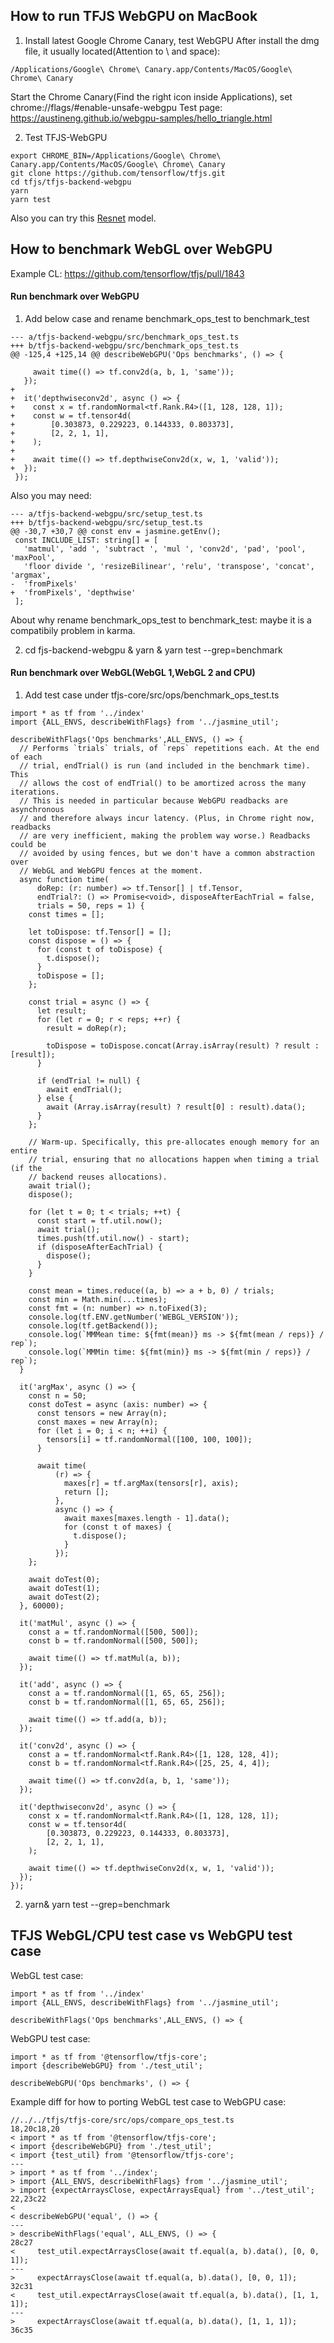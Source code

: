 
## How to run TFJS WebGPU on MacBook

1. Install latest Google Chrome Canary, test WebGPU
After install the dmg file, it usually located(Attention to \ and space):
```
/Applications/Google\ Chrome\ Canary.app/Contents/MacOS/Google\ Chrome\ Canary
```
Start the Chrome Canary(Find the right icon inside Applications), set chrome://flags/#enable-unsafe-webgpu
Test page:
https://austineng.github.io/webgpu-samples/hello_triangle.html

2. Test TFJS-WebGPU
```
export CHROME_BIN=/Applications/Google\ Chrome\ Canary.app/Contents/MacOS/Google\ Chrome\ Canary
git clone https://github.com/tensorflow/tfjs.git
cd tfjs/tfjs-backend-webgpu
yarn
yarn test
```

Also you can try this [Resnet](https://nostalgic-ramanujan-cdbc05.netlify.com) model.

## How to benchmark WebGL over WebGPU

Example CL: 
https://github.com/tensorflow/tfjs/pull/1843

#### Run benchmark over WebGPU

1. Add below case and rename benchmark_ops_test to benchmark_test
```
--- a/tfjs-backend-webgpu/src/benchmark_ops_test.ts
+++ b/tfjs-backend-webgpu/src/benchmark_ops_test.ts
@@ -125,4 +125,14 @@ describeWebGPU('Ops benchmarks', () => {
 
     await time(() => tf.conv2d(a, b, 1, 'same'));
   });
+
+  it('depthwiseconv2d', async () => {
+    const x = tf.randomNormal<tf.Rank.R4>([1, 128, 128, 1]);
+    const w = tf.tensor4d(
+        [0.303873, 0.229223, 0.144333, 0.803373],
+        [2, 2, 1, 1],
+    );
+
+    await time(() => tf.depthwiseConv2d(x, w, 1, 'valid'));
+  });
 });
 ```
Also you may need: 
```
--- a/tfjs-backend-webgpu/src/setup_test.ts
+++ b/tfjs-backend-webgpu/src/setup_test.ts
@@ -30,7 +30,7 @@ const env = jasmine.getEnv();
 const INCLUDE_LIST: string[] = [
   'matmul', 'add ', 'subtract ', 'mul ', 'conv2d', 'pad', 'pool', 'maxPool',
   'floor divide ', 'resizeBilinear', 'relu', 'transpose', 'concat', 'argmax',
-  'fromPixels'
+  'fromPixels', 'depthwise'
 ];
```

About why rename benchmark_ops_test to benchmark_test: maybe it is a compatibily problem in karma.

2. cd fjs-backend-webgpu & yarn & yarn test --grep=benchmark

#### Run benchmark over WebGL(WebGL 1,WebGL 2 and CPU)
1. Add test case under tfjs-core/src/ops/benchmark_ops_test.ts

```
import * as tf from '../index'
import {ALL_ENVS, describeWithFlags} from '../jasmine_util';

describeWithFlags('Ops benchmarks',ALL_ENVS, () => {
  // Performs `trials` trials, of `reps` repetitions each. At the end of each
  // trial, endTrial() is run (and included in the benchmark time). This
  // allows the cost of endTrial() to be amortized across the many iterations.
  // This is needed in particular because WebGPU readbacks are asynchronous
  // and therefore always incur latency. (Plus, in Chrome right now, readbacks
  // are very inefficient, making the problem way worse.) Readbacks could be
  // avoided by using fences, but we don't have a common abstraction over
  // WebGL and WebGPU fences at the moment.
  async function time(
      doRep: (r: number) => tf.Tensor[] | tf.Tensor,
      endTrial?: () => Promise<void>, disposeAfterEachTrial = false,
      trials = 50, reps = 1) {
    const times = [];

    let toDispose: tf.Tensor[] = [];
    const dispose = () => {
      for (const t of toDispose) {
        t.dispose();
      }
      toDispose = [];
    };

    const trial = async () => {
      let result;
      for (let r = 0; r < reps; ++r) {
        result = doRep(r);

        toDispose = toDispose.concat(Array.isArray(result) ? result : [result]);
      }

      if (endTrial != null) {
        await endTrial();
      } else {
        await (Array.isArray(result) ? result[0] : result).data();
      }
    };

    // Warm-up. Specifically, this pre-allocates enough memory for an entire
    // trial, ensuring that no allocations happen when timing a trial (if the
    // backend reuses allocations).
    await trial();
    dispose();

    for (let t = 0; t < trials; ++t) {
      const start = tf.util.now();
      await trial();
      times.push(tf.util.now() - start);
      if (disposeAfterEachTrial) {
        dispose();
      }
    }

    const mean = times.reduce((a, b) => a + b, 0) / trials;
    const min = Math.min(...times);
    const fmt = (n: number) => n.toFixed(3);
    console.log(tf.ENV.getNumber('WEBGL_VERSION'));
    console.log(tf.getBackend());
    console.log(`MMMean time: ${fmt(mean)} ms -> ${fmt(mean / reps)} / rep`);
    console.log(`MMMin time: ${fmt(min)} ms -> ${fmt(min / reps)} / rep`);
  }

  it('argMax', async () => {
    const n = 50;
    const doTest = async (axis: number) => {
      const tensors = new Array(n);
      const maxes = new Array(n);
      for (let i = 0; i < n; ++i) {
        tensors[i] = tf.randomNormal([100, 100, 100]);
      }

      await time(
          (r) => {
            maxes[r] = tf.argMax(tensors[r], axis);
            return [];
          },
          async () => {
            await maxes[maxes.length - 1].data();
            for (const t of maxes) {
              t.dispose();
            }
          });
    };

    await doTest(0);
    await doTest(1);
    await doTest(2);
  }, 60000);

  it('matMul', async () => {
    const a = tf.randomNormal([500, 500]);
    const b = tf.randomNormal([500, 500]);

    await time(() => tf.matMul(a, b));
  });

  it('add', async () => {
    const a = tf.randomNormal([1, 65, 65, 256]);
    const b = tf.randomNormal([1, 65, 65, 256]);

    await time(() => tf.add(a, b));
  });

  it('conv2d', async () => {
    const a = tf.randomNormal<tf.Rank.R4>([1, 128, 128, 4]);
    const b = tf.randomNormal<tf.Rank.R4>([25, 25, 4, 4]);

    await time(() => tf.conv2d(a, b, 1, 'same'));
  });

  it('depthwiseconv2d', async () => {
    const x = tf.randomNormal<tf.Rank.R4>([1, 128, 128, 1]);
    const w = tf.tensor4d(
        [0.303873, 0.229223, 0.144333, 0.803373],
        [2, 2, 1, 1],
    );

    await time(() => tf.depthwiseConv2d(x, w, 1, 'valid'));
  });
});
```

2. yarn& yarn test --grep=benchmark

## TFJS WebGL/CPU test case vs WebGPU test case

WebGL test case:
```
import * as tf from '../index'
import {ALL_ENVS, describeWithFlags} from '../jasmine_util';

describeWithFlags('Ops benchmarks',ALL_ENVS, () => {
```

WebGPU test case:
```
import * as tf from '@tensorflow/tfjs-core';
import {describeWebGPU} from './test_util';

describeWebGPU('Ops benchmarks', () => {
```

Example diff for how to porting WebGL test case to WebGPU case:

```
//../../tfjs/tfjs-core/src/ops/compare_ops_test.ts
18,20c18,20
< import * as tf from '@tensorflow/tfjs-core';
< import {describeWebGPU} from './test_util';
< import {test_util} from '@tensorflow/tfjs-core';
---
> import * as tf from '../index';
> import {ALL_ENVS, describeWithFlags} from '../jasmine_util';
> import {expectArraysClose, expectArraysEqual} from '../test_util';
22,23c22
<
< describeWebGPU('equal', () => {
---
> describeWithFlags('equal', ALL_ENVS, () => {
28c27
<     test_util.expectArraysClose(await tf.equal(a, b).data(), [0, 0, 1]);
---
>     expectArraysClose(await tf.equal(a, b).data(), [0, 0, 1]);
32c31
<     test_util.expectArraysClose(await tf.equal(a, b).data(), [1, 1, 1]);
---
>     expectArraysClose(await tf.equal(a, b).data(), [1, 1, 1]);
36c35
```

